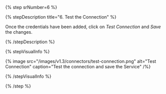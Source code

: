 {% step srNumber=6 %}

{% stepDescription title="6. Test the Connection" %}

Once the credentials have been added, click on _Test Connection_ and _Save_ the changes.

{% /stepDescription %}

{% stepVisualInfo %}

{% image
  src="/images/v1.3/connectors/test-connection.png"
  alt="Test Connection"
  caption="Test the connection and save the Service" /%}

{% /stepVisualInfo %}

{% /step %}
